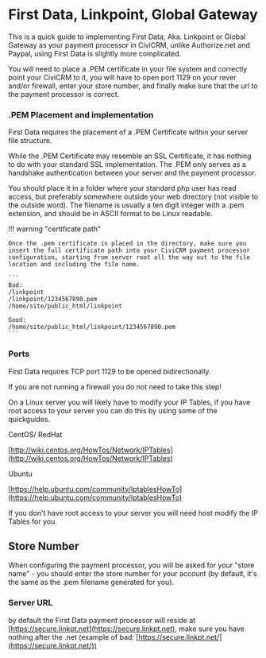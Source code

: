 # First Data, Linkpoint, Global Gateway

This is a quick guide to implementing First Data, Aka. Linkpoint or Global Gateway as your payment processor in CiviCRM, unlike Authorize.net and Paypal, using First Data is slightly more complicated.

You will need to place a .PEM certificate in your file system and correctly point your CiviCRM to it, you will have to open port 1129 on your rever and/or firewall, enter your store number, and finally make sure that the url to the payment processor is correct.

### .PEM Placement and implementation

First Data requires the placement of a .PEM Certificate within your server file structure.

While the .PEM Certificate may resemble an SSL Certificate, it has nothing to do with your standard SSL implementation. The .PEM only serves as a handshake authentication between your server and the payment processor.

You should place it in a folder where your standard php user has read access, but preferably somewhere outside your web directory (not visible to the outside word). The filename is usually a ten digit integer with a .pem extension, and should be in ASCII format to be Linux readable.

!!! warning "certificate path"

    Once the .pem certificate is placed in the directory, make sure you insert the full certificate path into your CiviCRM payment processor configuration, starting from server root all the way out to the file location and including the file name.

    ```
    Bad:
    /linkpoint
    /linkpoint/1234567890.pem
    /home/site/public_html/linkpoint

    Good:
    /home/site/public_html/linkpoint/1234567890.pem
    ```


### Ports

First Data requires TCP port 1129 to be opened bidirectionally.

If you are not running a firewall you do not need to take this step!

On a Linux server you will likely have to modify your IP Tables, if you have root access to your server you can do this by using some of the quickguides.

CentOS/ RedHat

[http://wiki.centos.org/HowTos/Network/IPTables](http://wiki.centos.org/HowTos/Network/IPTables)

Ubuntu

[https://help.ubuntu.com/community/IptablesHowTo](https://help.ubuntu.com/community/IptablesHowTo)

If you don't have root access to your server you will need host modify the IP Tables for you.

## Store Number

When configuring the payment processor, you will be asked for your "store name" - you should enter the store number for your account (by default, it's the same as the .pem filename generated for you).

### Server URL

by default the First Data payment processor will reside at [https://secure.linkpt.net](https://secure.linkpt.net), make sure you have nothing after the .net (example of bad: [https://secure.linkpt.net/](https://secure.linkpt.net/))